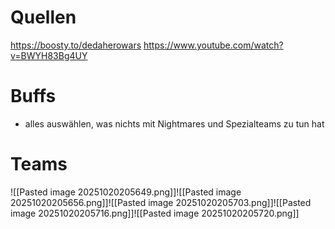 
# Quellen
https://boosty.to/dedaherowars
https://www.youtube.com/watch?v=BWYH83Bg4UY

# Buffs
- alles auswählen, was nichts mit Nightmares und Spezialteams zu tun hat 

# Teams
![[Pasted image 20251020205649.png]]![[Pasted image 20251020205656.png]]![[Pasted image 20251020205703.png]]![[Pasted image 20251020205716.png]]![[Pasted image 20251020205720.png]]